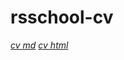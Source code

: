 # rsschool-cv
[*cv md*](https://feafania.github.io/rsschool-cv/cv)
[*cv html*](https://feafania.github.io/rsschool-cv/)
